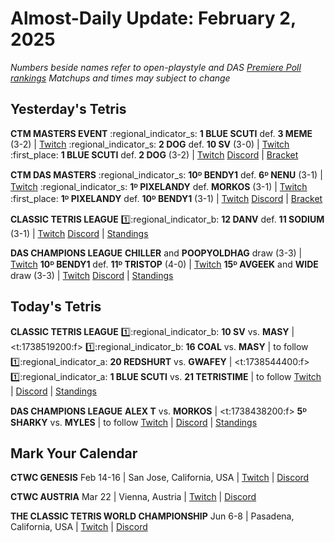 # Almost-Daily Update: February 2, 2025
*Numbers beside names refer to open-playstyle and DAS [Premiere Poll rankings](https://docs.google.com/document/d/13jaohZo0FP6vXb0ibfiq2TK3q6qt6bQTbp8AmdSJgUk/edit?tab=t.0)*
*Matchups and times may subject to change*
## Yesterday's Tetris
**CTM MASTERS EVENT**
:regional_indicator_s:  **1 BLUE SCUTI** def. **3 MEME** (3-2)  |  [Twitch](https://www.twitch.tv/videos/2369909294?t=00h22m56s)
:regional_indicator_s:  **2 DOG** def. **10 SV** (3-0)  |  [Twitch](https://www.twitch.tv/videos/2369909294?t=01h42m57s)
:first_place:  **1 BLUE SCUTI** def. **2 DOG** (3-2)  |  [Twitch](https://www.twitch.tv/videos/2369909294?t=02h23m26s)
[Discord](https://go.ctm.gg/discord)  |  [Bracket](https://go.ctm.gg/event/ctm-january-2025/masters-event/)

**CTM DAS MASTERS**
:regional_indicator_s:  **10ᴰ BENDY1** def. **6ᴰ NENU** (3-1)  |  [Twitch](https://www.twitch.tv/videos/2369644832?t=00h20m05s)
:regional_indicator_s:  **1ᴰ PIXELANDY** def. **MORKOS** (3-1)  |  [Twitch](https://www.twitch.tv/videos/2369644832?t=01h06m32s)
:first_place:  **1ᴰ PIXELANDY** def. **10ᴰ BENDY1** (3-1)  |  [Twitch](https://www.twitch.tv/videos/2369644832?t=01h51m18s)
[Discord](https://go.ctm.gg/discord)  |  [Bracket](https://go.ctm.gg/event/ctm-das-masters-january-2025/das-masters/)

**CLASSIC TETRIS LEAGUE**
:one::regional_indicator_b:  **12 DANV** def. **11 SODIUM** (3-1)  |  [Twitch](https://www.twitch.tv/videos/2369720850?t=00h34m21s)
[Discord](https://tinyurl.com/classictetrisleague)  |  [Standings](https://ctlscoreboard.herokuapp.com)

**DAS CHAMPIONS LEAGUE**
**CHILLER** and **POOPYOLDHAG** draw (3-3)  |  [Twitch](https://www.twitch.tv/videos/2369999351?t=00h06m38s)
**10ᴰ BENDY1** def. **11ᴰ TRISTOP** (4-0)  |  [Twitch](https://www.twitch.tv/videos/2370066008?t=00h03m24s)
**15ᴰ AVGEEK** and **WIDE** draw (3-3)  |  [Twitch](https://www.twitch.tv/videos/2370066008?t=00h43m32s)
[Discord](https://tinyurl.com/dcltetris)  |  [Standings](https://docs.google.com/spreadsheets/d/1nEN0MAbueG36UDkpfUsPZEmAMuKif6IcLAmJ8iZhCe8/edit?gid=810776162#gid=810776162)

## Today's Tetris
**CLASSIC TETRIS LEAGUE**
:one::regional_indicator_b:  **10 SV** vs. **MASY**  |  <t:1738519200:f>
:one::regional_indicator_b:  **16 COAL** vs. **MASY**  |  to follow
:one::regional_indicator_a:  **20 REDSHURT** vs. **GWAFEY**  |  <t:1738544400:f>
:one::regional_indicator_a:  **1 BLUE SCUTI** vs. **21 TETRISTIME**  |  to follow
[Twitch](https://twitch.tv/classictetrisleague)  |  [Discord](https://tinyurl.com/classictetrisleague)  |  [Standings](https://ctlscoreboard.herokuapp.com)

**DAS CHAMPIONS LEAGUE**
**ALEX T** vs. **MORKOS**  |  <t:1738438200:f>
**5ᴰ SHARKY** vs. **MYLES**  |  to follow
[Twitch](https://twitch.tv/dastetris)  |  [Discord](https://tinyurl.com/dcltetris)  |  [Standings](https://docs.google.com/spreadsheets/d/1nEN0MAbueG36UDkpfUsPZEmAMuKif6IcLAmJ8iZhCe8/edit?gid=810776162#gid=810776162)

## Mark Your Calendar
**CTWC GENESIS**
Feb 14-16  |  San Jose, California, USA  |  [Twitch](https://www.twitch.tv/classictetris)  |  [Discord](https://tinyurl.com/ctwcdiscord)

**CTWC AUSTRIA**
Mar 22 |  Vienna, Austria  |  [Twitch](https://www.twitch.tv/classictetris)  |  [Discord](https://tinyurl.com/ctwcdiscord)

**THE CLASSIC TETRIS WORLD CHAMPIONSHIP**
Jun 6-8  |  Pasadena, California, USA  |  [Twitch](https://www.twitch.tv/classictetris)  |  [Discord](https://tinyurl.com/ctwcdiscord)